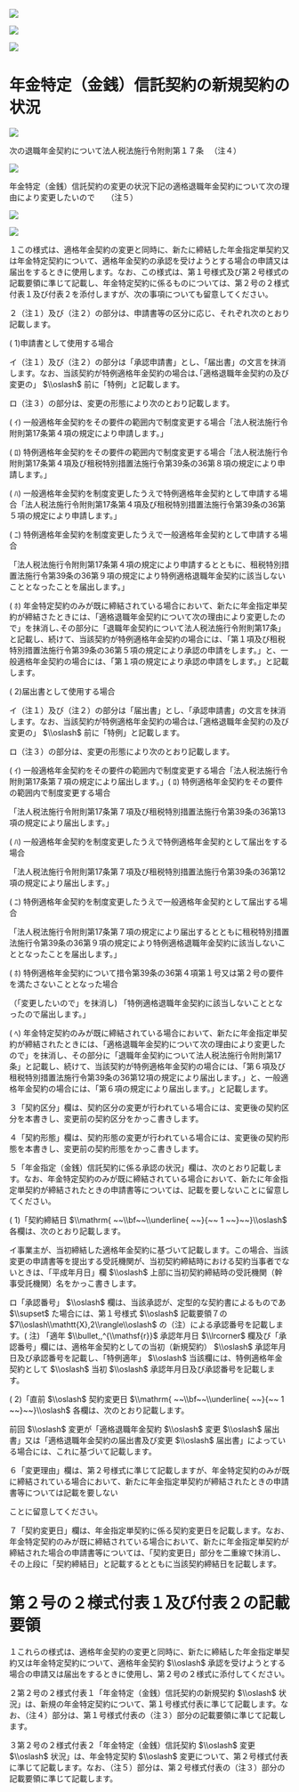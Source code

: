 ![](https://www.nta.go.jp/tmp/76cacf7a-cb58-42f9-abad-cacf30a40ae1/images/d16092d197ebbe175e0ccc445dfa6598f7e2bc4d3dbb576a73a4fa0074f3fddc.jpg)

![](https://www.nta.go.jp/tmp/76cacf7a-cb58-42f9-abad-cacf30a40ae1/images/1fe70fbf3d625ce1ab2fef027a88695a8c91c23d91046180b3650783a42f4267.jpg)

![](https://www.nta.go.jp/tmp/76cacf7a-cb58-42f9-abad-cacf30a40ae1/images/64be5e639f0936ba2cdec552435e5846ea57534bd93619ff713f62e224b44c27.jpg)

# 年金特定（金銭）信託契約の新規契約の状況

![](https://www.nta.go.jp/tmp/76cacf7a-cb58-42f9-abad-cacf30a40ae1/images/8c882c879362b49b73723baa579f498bcf528dd138588d068bcaff26d3560959.jpg)

次の退職年金契約について法人税法施行令附則第１７条 　（注４）

![](https://www.nta.go.jp/tmp/76cacf7a-cb58-42f9-abad-cacf30a40ae1/images/4fe7d6f38f5440dd6e1d3613683c473c4ce8884973b67f2e7cc93ad68d7ebd86.jpg)

年金特定（金銭）信託契約の変更の状況下記の適格退職年金契約について次の理由により変更したいので　　（注５）

![](https://www.nta.go.jp/tmp/76cacf7a-cb58-42f9-abad-cacf30a40ae1/images/913c6f96dfb1950f91dd4a9d248edd8ed56fed51354df9ab9d1b43dbdc82e6eb.jpg)

![](https://www.nta.go.jp/tmp/76cacf7a-cb58-42f9-abad-cacf30a40ae1/images/af76b1f6e0b06b52f955c159dc6427d82eba76728e635c53cdfa07ce2324c7e0.jpg)

１この様式は、適格年金契約の変更と同時に、新たに締結した年金指定単契約又は年金特定契約について、適格年金契約の承認を受けようとする場合の申請又は届出をするときに使用します。なお、この様式は、第１号様式及び第２号様式の記載要領に準じて記載し、年金特定契約に係るものについては、第２号の２様式付表１及び付表２を添付しますが、次の事項についても留意してください。

２（注１）及び（注２）の部分は、申請書等の区分に応じ、それぞれ次のとおり記載します。

( 1)申請書として使用する場合

イ（注１）及び（注２）の部分は「承認申請書」とし、「届出書」の文言を抹消します。なお、当該契約が特例適格年金契約の場合は､｢適格退職年金契約の及び変更の」 $\\oslash$ 前に「特例」と記載します。

ロ（注３）の部分は、変更の形態により次のとおり記載します。

( ｲ) 一般適格年金契約をその要件の範囲内で制度変更する場合「法人税法施行令附則第17条第４項の規定により申請します。」

( ﾛ) 特例適格年金契約をその要件の範囲内で制度変更する場合「法人税法施行令附則第17条第４項及び租税特別措置法施行令第39条の36第８項の規定により申請します。」

( ﾊ) 一般適格年金契約を制度変更したうえで特例適格年金契約として申請する場合「法人税法施行令附則第17条第４項及び租税特別措置法施行令第39条の36第５項の規定により申請します。」

( ﾆ) 特例適格年金契約を制度変更したうえで一般適格年金契約として申請する場合

「法人税法施行令附則第17条第４項の規定により申請するとともに、租税特別措置法施行令第39条の36第９項の規定により特例適格退職年金契約に該当しないこととなったことを届出します。」

( ﾎ) 年金特定契約のみが既に締結されている場合において、新たに年金指定単契約が締結さたときには、「適格退職年金契約について次の理由により変更したので」を抹消し､その部分に「退職年金契約について法人税法施行令附則第17条」と記載し、続けて、当該契約が特例適格年金契約の場合には、「第１項及び租税特別措置法施行令第39条の36第５項の規定により承認の申請をします。」と、一般適格年金契約の場合には、「第１項の規定により承認の申請をします。」と記載します。

( 2)届出書として使用する場合

イ（注１）及び（注２）の部分は「届出書」とし、「承認申請書」の文言を抹消します。なお、当該契約が特例適格年金契約の場合は､｢適格退職年金契約の及び変更の」 $\\oslash$ 前に「特例」と記載します。

ロ（注３）の部分は、変更の形態により次のとおり記載します。

( ｲ) 一般適格年金契約をその要件の範囲内で制度変更する場合「法人税法施行令附則第17条第７項の規定により届出します。」( ﾛ) 特例適格年金契約をその要件の範囲内で制度変更する場合

「法人税法施行令附則第17条第７項及び租税特別措置法施行令第39条の36第13項の規定により届出します。」

( ﾊ) 一般適格年金契約を制度変更したうえで特例適格年金契約として届出をする場合

「法人税法施行令附則第17条第７項及び租税特別措置法施行令第39条の36第12項の規定により届出します。」

( ﾆ) 特例適格年金契約を制度変更したうえで一般適格年金契約として届出する場合

「法人税法施行令附則第17条第７項の規定により届出するとともに租税特別措置法施行令第39条の36第９項の規定により特例適格退職年金契約に該当しないこととなったことを届出します。」

( ﾎ) 特例適格年金契約について措令第39条の36第４項第１号又は第２号の要件を満たさないこととなった場合

（「変更したいので」を抹消し) 「特例適格退職年金契約に該当しないこととなったので届出します。」

( ﾍ) 年金特定契約のみが既に締結されている場合において、新たに年金指定単契約が締結されたときには、「適格退職年金契約について次の理由により変更したので」を抹消し、その部分に「退職年金契約について法人税法施行令附則第17条」と記載し、続けて、当該契約が特例適格年金契約の場合には、「第６項及び租税特別措置法施行令第39条の36第12項の規定により届出します。」と、一般適格年金契約の場合には、「第６項の規定により届出します。」と記載します。

３「契約区分」欄は、契約区分の変更が行われている場合には、変更後の契約区分を本書きし、変更前の契約区分をかっこ書きします。

４「契約形態」欄は、契約形態の変更が行われている場合には、変更後の契約形態を本書きし、変更前の契約形態をかっこ書きします。

５「年金指定（金銭）信託契約に係る承認の状況」欄は、次のとおり記載します。なお、年金特定契約のみが既に締結されている場合において、新たに年金指定単契約が締結されたときの申請書等については、記載を要しないことに留意してください。

( 1)「契約締結日 $\\mathrm{ ~~\\bf~~\\underline{ ~~}{~~ 1 ~~}~~}\\oslash$ 各欄は、次のとおり記載します。

イ事業主が、当初締結した適格年金契約に基づいて記載します。この場合、当該変更の申請書等を提出する受託機関が、当初契約締結時における契約当事者でないときは、「平成年月日」欄 $\\oslash$ 上部に当初契約締結時の受託機関（幹事受託機関）名をかっこ書きします。

ロ「承認番号」 $\\oslash$ 欄は、当該承認が、定型的な契約書によるものであ $\\supset$ た場合には、第１号様式 $\\oslash$ 記載要領７の $7\\oslash\\mathtt{X},2\\rangle\\oslash$ の（注）による承認番号を記載します。( 注) 「適年 $\\bullet,,^{\\mathsf{r}}$ 承認年月日 $\\lrcorner$ 欄及び「承認番号」欄には、適格年金契約としての当初（新規契約） $\\oslash$ 承認年月日及び承認番号を記載し、「特例適年」 $\\oslash$ 当該欄には、特例適格年金契約として $\\oslash$ 当初 $\\oslash$ 承認年月日及び承認番号を記載します。

( 2)「直前 $\\oslash$ 契約変更日 $\\mathrm{ ~~\\bf~~\\underline{ ~~}{~~ 1 ~~}~~}\\oslash$ 各欄は、次のとおり記載します。

前回 $\\oslash$ 変更が「適格退職年金契約 $\\oslash$ 変更 $\\oslash$ 届出書」又は「適格退職年金契約の届出書及び変更 $\\oslash$ 届出書」によっている場合には、これに基づいて記載します。

６「変更理由」欄は、第２号様式に準じて記載しますが、年金特定契約のみが既に締結されている場合において、新たに年金指定単契約が締結されたときの申請書等については記載を要しない

ことに留意してください。

７「契約変更日」欄は、年金指定単契約に係る契約変更日を記載します。なお、年金特定契約のみが既に締結されている場合において、新たに年金指定単契約が締結された場合の申請書等については、「契約変更日」部分を二重線で抹消し、その上段に「契約締結日」と記載するとともに当該契約締結日を記載します。

# 第２号の２様式付表１及び付表２の記載要領

１これらの様式は、適格年金契約の変更と同時に、新たに締結した年金指定単契約又は年金特定契約について、適格年金契約 $\\oslash$ 承認を受けようとする場合の申請又は届出をするときに使用し、第２号の２様式に添付してください。

２第２号の２様式付表１「年金特定（金銭）信託契約の新規契約 $\\oslash$ 状況」は、新規の年金特定契約について、第１号様式付表に準じて記載します。なお、（注４）部分は、第１号様式付表の（注３）部分の記載要領に準じて記載します。

３第２号の２様式付表２「年金特定（金銭）信託契約 $\\oslash$ 変更 $\\oslash$ 状況」は、年金特定契約 $\\oslash$ 変更について、第２号様式付表に準じて記載します。なお、（注５）部分は、第２号様式付表の（注３）部分の記載要領に準じて記載します。